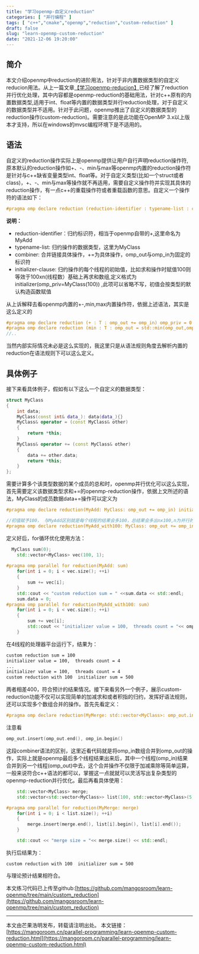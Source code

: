 ```yaml
---
title: "学习openmp-自定义reduction"
categories: [ "并行编程" ]
tags: [ "c++","cmake","openmp","reduction","custom-reduction" ]
draft: false
slug: "learn-openmp-custom-reduction"
date: "2021-12-06 19:20:00"
---
```


## 简介

本文介绍openmp中reduction的进阶用法，针对于非内置数据类型的自定义reducion用法。从上一篇文章[【学习openmp-reducion】](https://mangoroom.cn/parallel-programming/learn-openmp-reduction.html)已经了解了reduction并行优化处理，其中内容都是openmp-reduction的基础用法，针对c++原有的内置数据类型,适用于int、float等内置的数据类型并行reduction处理，对于自定义的数据类型并不适用。针对于此问题，openmp推出了自定义的数据类型的reduction操作(custom-reduction)。需要注意的是此功能在OpenMP 3.x以上版本才支持，所以在windows的mvsc编程环境下是不适用的。

## 语法

自定义的reduction操作实际上是openmp提供让用户自行声明reduction操作符,原本默认的reduction操作如+、-、min与max等openmp内置的reduction操作符是针对与c++缺省变量类型int、float等。对于自定义类型(比如一个struct或者class)，+、-、min与max等操作就不再适用，需要自定义操作符并实现其具体的reduction操作，有一点c++的重载操作符或者重载函数的意思。自定义一个操作符的语法如下：

```cpp
#pragma omp declare reduction (reduction-identifier : typename-list : combiner) [initializer-clause]
```

**说明：**
- reduction-identifier：归约标识符，相当于openmp自带的+,这里命名为MyAdd
- typename-list: 归约操作的数据类型，这里为MyClass
- combiner: 合并链接具体操作，+=为具体操作，omp_out与omp_in为固定的标识符
- initializer-clause: 归约操作的每个线程的初始值，比如求和操作时赋值100则等效于100xn(线程数）基础上再求和数组,定义格式为initializer(omp_priv=MyClass(100)) ,此项可以省略不写，初值会按类型的默认构造函数赋值

从上诉解释去看openmp内置的+-,min,max内置操作符，依据上述语法，其实是这么定义的

```cpp
#pragma omp declare reduction (+ : T : omp_out += omp_in) omp_priv = 0
#pragma omp declare reduction (min : T : omp_out = std::min(omp_out,omp_in)) omp_priv = std::numeric_limits<T>::max()
//..
```

当然内部实际情况未必是这么实现的，我这里只是从语法规则角度去解析内置的reduction在语法规则下可以这么定义。

## 具体例子

接下来看具体例子，假如有以下这么一个自定义的数据类型：

```cpp
struct MyClass
{
    int data;
    MyClass(const int& data_): data(data_){}
    MyClass& operator = (const MyClass& other)
    {  
        return *this;
    }
    MyClass& operator += (const MyClass& other)
    {
        data += other.data;
        return *this;
    }
};
```
需要计算多个该类型数据的某个成员的总和时，openmp并行优化可以这么实现，首先需要定义该数据类型求和+=的openmp-reduction操作，依据上文所述的语法，MyClass的成员数据data+=操作可以定义为

```cpp
#pragma omp declare reduction(MyAdd: MyClass: omp_out += omp_in) initializer(omp_priv=MyClass(0)) 

//初值赋予100， 与MyAdd区别就是每个线程的结果会多100，总结果会多出nx100,n为并行的线程数
#pragma omp declare reduction(MyAdd_with100: MyClass: omp_out += omp_in) initializer(omp_priv=MyClass(100)) 
```

定义好后，for循环优化使用方法：

```cpp
  MyClass sum(0);
    std::vector<MyClass> vec(100, 1);
    
#pragma omp parallel for reduction(MyAdd: sum)
    for(int i = 0; i < vec.size(); ++i)
    {
        sum += vec[i];
    }
    std::cout << "custom reduction sum = " <<sum.data << std::endl;
    sum.data = 0;
#pragma omp parallel for reduction(MyAdd_with100: sum)
    for(int i = 0; i < vec.size(); ++i)
    {
        sum += vec[i];
        std::cout << "initializer value = 100,  threads count = "<< omp_get_num_threads() << std::endl;
    }
```
在4线程的处理器平台运行下，结果为：

```bash
custom reduction sum = 100
initializer value = 100,  threads count = 4
...
initializer value = 100,  threads count = 4
custom reduction with 100  initializer sum = 500
```
两者相差400，符合预计的结果情况。接下来看另外一个例子，展示custom-reduction功能不仅可以实现简单的加减求和或者积指的归约，发挥好语法规则，还可以实现多个数组合并的操作。首先先看定义：

```cpp
#pragma omp declare reduction(MyMerge: std::vector<MyClass>: omp_out.insert(omp_out.end(), omp_in.begin(), omp_in.end()))
```
注意看

```cpp
omp_out.insert(omp_out.end(), omp_in.begin()
```
这段combiner语法的区别，这里近看代码就是将omp_in数组合并到omp_out的操作，实际上就是openmp最后多个线程结果出来后，其中一个线程(omp_in)结果合并到另一个线程(omp_out)中去，这个合并操作不仅限于加减乘除等简单运算，一般来说符合c++语法的都可以，掌握这一点就就可以灵活写出复杂类型的openmp-reduction并行优化。最后再看具体使用：

```cpp
    std::vector<MyClass> merge;
    std::vector<std::vector<MyClass>> list(100, std::vector<MyClass>(5, 1));

#pragma omp parallel for reduction(MyMerge: merge)
    for(int i = 0; i < list.size(); ++i)
    {
        merge.insert(merge.end(), list[i].begin(), list[i].end());
    }

    std::cout << "merge size = "<< merge.size() << std::endl;
```
执行后结果为：

```
custom reduction with 100  initializer sum = 500
```

与理论预计结果相符合。

本文练习代码已上传至github:[https://github.com/mangosroom/learn-openmp/tree/main/custom_reduction](https://github.com/mangosroom/learn-openmp/tree/main/custom_reduction)


----

本文由芒果浩明发布，转载请注明出处。
本文链接：[https://mangoroom.cn/parallel-programming/learn-openmp-custom-reduction.html](https://mangoroom.cn/parallel-programming/learn-openmp-custom-reduction.html)